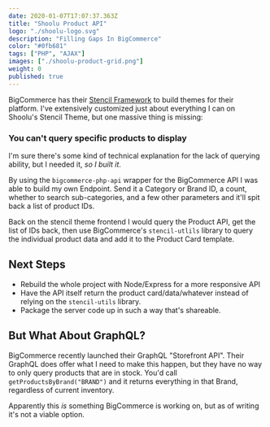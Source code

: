 ```yaml
---
date: 2020-01-07T17:07:37.363Z
title: "Shoolu Product API" 
logo: "./shoolu-logo.svg"
description: "Filling Gaps In BigCommerce"
color: "#0fb681"
tags: ["PHP", "AJAX"]
images: ["./shoolu-product-grid.png"]
weight: 0
published: true
--- 
```


BigCommerce has their [Stencil Framework](https://github.com/bigcommerce/stencil-cli) to build themes for their platform. I've extensively customized just about everything I can on Shoolu's Stencil Theme, but one massive thing is missing:

### You can't query specific products to display

I'm sure there's some kind of technical explanation for the lack of querying ability, but I needed it, _so I built it_. 

By using the `bigcommerce-php-api` wrapper for the BigCommerce API I was able to build my own Endpoint. Send it a Category or Brand ID, a count, whether to search sub-categories, and a few other parameters and it'll spit back a list of product IDs.

Back on the stencil theme frontend I would query the Product API, get the list of IDs back, then use BigCommerce's `stencil-utlils` library to query the individual product data and add it to the Product Card template. 

## Next Steps 

* Rebuild the whole project with Node/Express for a more responsive API
* Have the API itself return the product card/data/whatever instead of relying on the `stencil-utils` library.
* Package the server code up in such a way that's shareable.


## But What About GraphQL?
BigCommerce recently launched their GraphQL "Storefront API". Their GraphQL does offer what I need to make this happen, but they have no way to only query products that are in stock. You'd call `getProductsByBrand("BRAND")` and it returns everything in that Brand, regardless of current inventory. 

Apparently this _is_ something BigCommerce is working on, but as of writing it's not a viable option.
